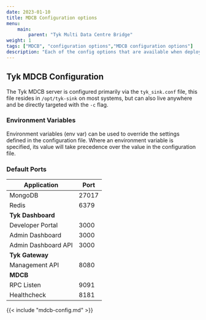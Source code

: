 ```yaml
---
date: 2023-01-10
title: MDCB Configuration options
menu:
    main:
        parent: "Tyk Multi Data Centre Bridge"
weight: 1
tags: ["MDCB", "configuration options","MDCB configuration options"]
description: "Each of the config options that are available when deploying MDCB."
---
```


## Tyk MDCB Configuration

The Tyk MDCB server is configured primarily via the `tyk_sink.conf` file, this file resides in `/opt/tyk-sink` on most systems, but can also live anywhere and be directly targeted with the `-c` flag.

### Environment Variables

Environment variables (env var) can be used to override the settings defined in the configuration file. Where an environment variable is specified, its value will take precedence over the value in the configuration file.

### Default Ports

| Application             | Port           |
|-------------------------|----------------|
|MongoDB                  |      27017     |
|Redis                    |      6379      |
|**Tyk Dashboard**        |                |
|Developer Portal         |      3000      |
|Admin Dashboard          |      3000      |
|Admin Dashboard API      |      3000      |
|**Tyk Gateway**          |                |
|Management API           |      8080      |
|**MDCB**                 |                |
|RPC Listen               |      9091      |
|Healthcheck              |      8181      |


{{< include "mdcb-config.md" >}}